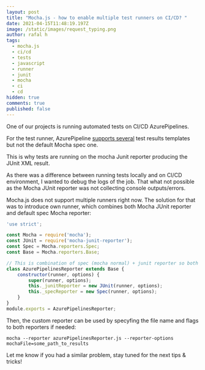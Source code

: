 ```yaml
---
layout: post
title: "Mocha.js - how to enable multiple test runners on CI/CD? "
date: 2021-04-15T11:48:19.197Z
image: /static/images/request_typing.png
author: rafal h
tags:
  - mocha.js
  - ci/cd
  - tests
  - javascript
  - runner
  - junit
  - mocha
  - ci
  - cd
hidden: true
comments: true
published: false
---
```

One of our projects is running automated tests on CI/CD AzurePipelines. 

For the test runner, AzurePipeline [supports several](https://docs.microsoft.com/en-us/azure/devops/pipelines/tasks/test/publish-test-results?view=azure-devops&tabs=trx%2Cyaml) test results templates but not the default Mocha spec one. 

This is why tests are running on the mocha Junit reporter producing the JUnit XML result. 

As there was a difference between running tests locally and on CI/CD environment, I wanted to debug the logs of the job. That what not possible as the Mocha JUnit reporter was not collecting console outputs/errors. 

Mocha.js does not support multiple runners right now. The solution for that was to introduce own runner, which combines both Mocha JUnit reporter and default spec Mocha reporter: 

```javascript
'use strict';

const Mocha = require('mocha');
const JUnit = require('mocha-junit-reporter');
const Spec = Mocha.reporters.Spec;
const Base = Mocha.reporters.Base;

// This is combination of spec (mocha normal) + junit reporter so both is displayed on azure
class AzurePipelinesReporter extends Base {
    constructor(runner, options) {
        super(runner, options);
        this._junitReporter = new JUnit(runner, options);
        this._specReporter = new Spec(runner, options);
    }
}
module.exports = AzurePipelinesReporter;
```

Then, the custom reporter can be used by specyfing the file name and flags to both reporters if needed: 

`mocha --reporter azurePipelinesReporter.js --reporter-options mochaFile=some_path_to_results`

Let me know if you had a similar problem, stay tuned for the next tips & tricks!